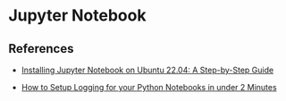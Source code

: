 # Jupyter Notebook



## References

- [Installing Jupyter Notebook on Ubuntu 22.04: A Step-by-Step Guide](https://medium.com/@aashari/juinstalling-jupyter-notebook-on-ubuntu-22-04-a-step-by-step-guide-964fac660165)

- [How to Setup Logging for your Python Notebooks in under 2 Minutes](https://towardsdatascience.com/how-to-setup-logging-for-your-python-notebooks-in-under-2-minutes-2a7ac88d723d)